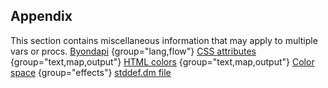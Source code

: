 ## Appendix


This section contains miscellaneous information that may apply
to multiple vars or procs.
[Byondapi](/ref/appendix/Byondapi.md) {group="lang,flow"}
[CSS attributes](/ref/appendix/css.md) {group="text,map,output"}
[HTML
colors](/ref/appendix/html-colors.md) {group="text,map,output"}
[Color space](/ref/appendix/color-space.md) {group="effects"}
[stddef.dm file](/ref/appendix/stddef%2edm.md) 